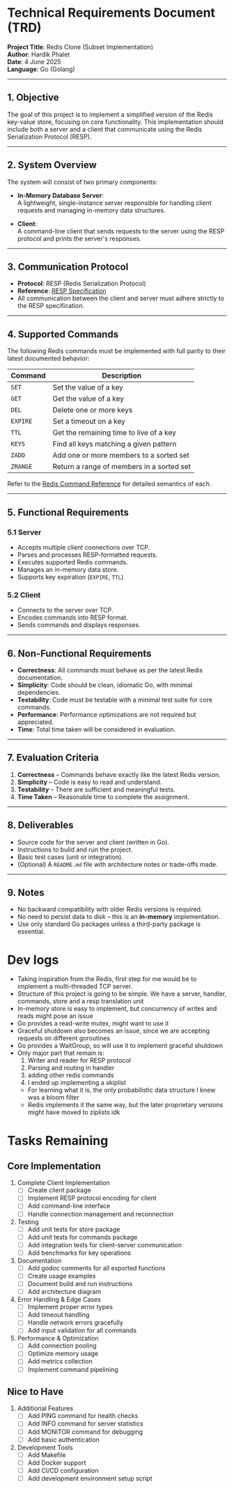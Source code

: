 # Technical Requirements Document (TRD)

**Project Title**: Redis Clone (Subset Implementation)  
**Author**: Hardik Phalet  
**Date**: 4 June 2025  
**Language**: Go (Golang)

---

## 1. Objective

The goal of this project is to implement a simplified version of the Redis key-value store, focusing on core functionality. This implementation should include both a server and a client that communicate using the Redis Serialization Protocol (RESP).

---

## 2. System Overview

The system will consist of two primary components:

- **In-Memory Database Server**:  
  A lightweight, single-instance server responsible for handling client requests and managing in-memory data structures.

- **Client**:  
  A command-line client that sends requests to the server using the RESP protocol and prints the server's responses.

---

## 3. Communication Protocol

- **Protocol**: RESP (Redis Serialization Protocol)  
- **Reference**: [RESP Specification](https://redis.io/docs/reference/protocol-spec/)  
- All communication between the client and server must adhere strictly to the RESP specification.

---

## 4. Supported Commands

The following Redis commands must be implemented with full parity to their latest documented behavior:

| Command  | Description                                 |
|----------|---------------------------------------------|
| `SET`    | Set the value of a key                      |
| `GET`    | Get the value of a key                      |
| `DEL`    | Delete one or more keys                     |
| `EXPIRE` | Set a timeout on a key                      |
| `TTL`    | Get the remaining time to live of a key     |
| `KEYS`   | Find all keys matching a given pattern      |
| `ZADD`   | Add one or more members to a sorted set     |
| `ZRANGE` | Return a range of members in a sorted set   |

Refer to the [Redis Command Reference](https://redis.io/commands/) for detailed semantics of each.

---

## 5. Functional Requirements

### 5.1 Server

- Accepts multiple client connections over TCP.
- Parses and processes RESP-formatted requests.
- Executes supported Redis commands.
- Manages an in-memory data store.
- Supports key expiration (`EXPIRE`, `TTL`).

### 5.2 Client

- Connects to the server over TCP.
- Encodes commands into RESP format.
- Sends commands and displays responses.

---

## 6. Non-Functional Requirements

- **Correctness**: All commands must behave as per the latest Redis documentation.
- **Simplicity**: Code should be clean, idiomatic Go, with minimal dependencies.
- **Testability**: Code must be testable with a minimal test suite for core commands.
- **Performance**: Performance optimizations are not required but appreciated.
- **Time**: Total time taken will be considered in evaluation.

---

## 7. Evaluation Criteria

1. **Correctness** – Commands behave exactly like the latest Redis version.
2. **Simplicity** – Code is easy to read and understand.
3. **Testability** – There are sufficient and meaningful tests.
4. **Time Taken** – Reasonable time to complete the assignment.

---

## 8. Deliverables

- Source code for the server and client (written in Go).
- Instructions to build and run the project.
- Basic test cases (unit or integration).
- (Optional) A `README.md` file with architecture notes or trade-offs made.

---

## 9. Notes

- No backward compatibility with older Redis versions is required.
- No need to persist data to disk – this is an **in-memory** implementation.
- Use only standard Go packages unless a third-party package is essential.

# Dev logs

- Taking inspiration from the Redis, first step for me would be to implement a multi-threaded TCP server. 
- Structure of this project is going to be simple. We have a server, handler, commands, store and a resp translation unit
- In-memory store is easy to implement, but concurrency of writes and reads might pose an issue
- Go provides a read-write mutex, might want to use it
- Graceful shutdown also becomes an issue, since we are accepting requests on different goroutines
- Go provides a WaitGroup, so will use it to implement graceful shutdown
- Only major part that remain is: 
  1. Writer and reader for RESP protocol
  2. Parsing and routing in handler
  3. adding other redis commands 
  4. I ended up implementing a skiplist
    - For learning what it is, the only probabilistic data structure I knew was a bloom filter
    - Redis implements it the same way, but the later proprietary versions might have moved to ziplists idk

# Tasks Remaining

## Core Implementation
1. Complete Client Implementation
   - [ ] Create client package
   - [ ] Implement RESP protocol encoding for client
   - [ ] Add command-line interface
   - [ ] Handle connection management and reconnection

2. Testing
   - [ ] Add unit tests for store package
   - [ ] Add unit tests for commands package
   - [ ] Add integration tests for client-server communication
   - [ ] Add benchmarks for key operations

3. Documentation
   - [ ] Add godoc comments for all exported functions
   - [ ] Create usage examples
   - [ ] Document build and run instructions
   - [ ] Add architecture diagram

4. Error Handling & Edge Cases
   - [ ] Implement proper error types
   - [ ] Add timeout handling
   - [ ] Handle network errors gracefully
   - [ ] Add input validation for all commands

5. Performance & Optimization
   - [ ] Add connection pooling
   - [ ] Optimize memory usage
   - [ ] Add metrics collection
   - [ ] Implement command pipelining

## Nice to Have
1. Additional Features
   - [ ] Add PING command for health checks
   - [ ] Add INFO command for server statistics
   - [ ] Add MONITOR command for debugging
   - [ ] Add basic authentication

2. Development Tools
   - [ ] Add Makefile
   - [ ] Add Docker support
   - [ ] Add CI/CD configuration
   - [ ] Add development environment setup script